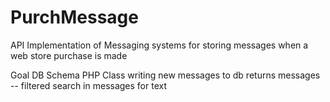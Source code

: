# PurchMessage
API Implementation of Messaging systems for storing messages when a web store purchase is made


Goal 
  DB Schema 
  PHP Class 
    writing new messages to db
    returns messages  
      -- filtered 
    search in messages for text

    
